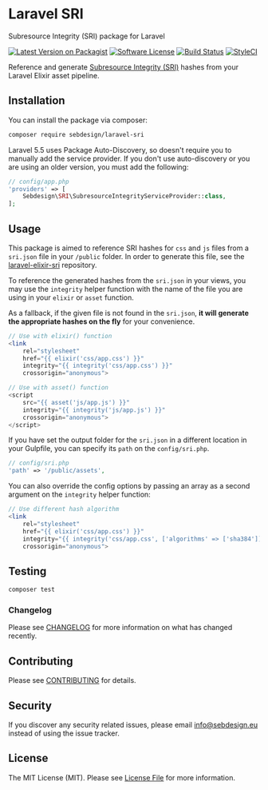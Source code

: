 # Laravel SRI

Subresource Integrity (SRI) package for Laravel

[![Latest Version on Packagist](https://img.shields.io/packagist/v/sebdesign/laravel-sri.svg)](https://packagist.org/packages/sebdesign/laravel-sri)
[![Software License](https://img.shields.io/badge/license-MIT-brightgreen.svg)](LICENSE.md)
[![Build Status](https://img.shields.io/travis/sebdesign/laravel-sri/master.svg)](https://travis-ci.org/sebdesign/laravel-sri)
[![StyleCI](https://github.styleci.io/repos/71842300/shield)](https://github.styleci.io/repos/71842300)

Reference and generate [Subresource Integrity (SRI)](https://www.w3.org/TR/SRI/) hashes from your Laravel Elixir asset pipeline.

## Installation

You can install the package via composer:

```bash
composer require sebdesign/laravel-sri
```

Laravel 5.5 uses Package Auto-Discovery, so doesn't require you to manually add the service provider.
If you don't use auto-discovery or you are using an older version, you must add the following:

```php
// config/app.php
'providers' => [
    Sebdesign\SRI\SubresourceIntegrityServiceProvider::class,
];
```

## Usage

This package is aimed to reference SRI hashes for `css` and `js` files from a `sri.json` file in your `/public` folder. In order to generate this file, see the [laravel-elixir-sri](https://github.com/sebdesign/laravel-elixir-sri) repository.

To reference the generated hashes from the `sri.json` in your views, you may use the `integrity` helper function with the name of the file you are using in your `elixir` or `asset` function.

As a fallback, if the given file is not found in the `sri.json`, **it will generate the appropriate hashes on the fly** for your convenience.

```php
// Use with elixir() function
<link
    rel="stylesheet"
    href="{{ elixir('css/app.css') }}"
    integrity="{{ integrity('css/app.css') }}"
    crossorigin="anonymous">

// Use with asset() function
<script
    src="{{ asset('js/app.js') }}"
    integrity="{{ integrity('js/app.js') }}"
    crossorigin="anonymous">
</script>
```

If you have set the output folder for the `sri.json` in a different location in your Gulpfile, you can specify its `path` on the `config/sri.php`.

```php
// config/sri.php
'path' => '/public/assets',
```

You can also override the config options by passing an array as a second argument on the `integrity` helper function:

```php
// Use different hash algorithm
<link
    rel="stylesheet"
    href="{{ elixir('css/app.css') }}"
    integrity="{{ integrity('css/app.css', ['algorithms' => ['sha384']]) }}"
    crossorigin="anonymous">
```

## Testing

``` bash
composer test
```

### Changelog

Please see [CHANGELOG](CHANGELOG.md) for more information on what has changed recently.

## Contributing

Please see [CONTRIBUTING](./github/CONTRIBUTING.md) for details.

## Security
If you discover any security related issues, please email info@sebdesign.eu instead of using the issue tracker.

## License

The MIT License (MIT). Please see [License File](LICENSE.md) for more information.
